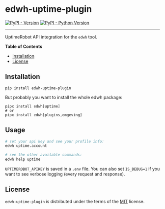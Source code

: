 # edwh-uptime-plugin

[![PyPI - Version](https://img.shields.io/pypi/v/edwh-uptime-plugin.svg)](https://pypi.org/project/edwh-uptime-plugin)
[![PyPI - Python Version](https://img.shields.io/pypi/pyversions/edwh-uptime-plugin.svg)](https://pypi.org/project/edwh-uptime-plugin)

-----

UptimeRobot API integration for the `edwh` tool.

**Table of Contents**

- [Installation](#installation)
- [License](#license)

## Installation

```console
pip install edwh-uptime-plugin
```

But probably you want to install the whole edwh package:

```console
pipx install edwh[uptime]
# or
pipx install edwh[plugins,omgeving]
```

## Usage

```bash
# set your api key and see your profile info:
edwh uptime.account

# see the other available commands:
edwh help uptime
```

`UPTIMEROBOT_APIKEY` is saved in a `.env` file. You can also set `IS_DEBUG=1` if you want to see verbose logging (every
request and response).

## License

`edwh-uptime-plugin` is distributed under the terms of the [MIT](https://spdx.org/licenses/MIT.html) license.
